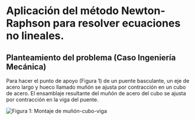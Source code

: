 # Aplicación del método Newton-Raphson para resolver ecuaciones no lineales.

## Planteamiento del problema (Caso Ingeniería Mecánica)

Para hacer el punto de apoyo (Figura 1) de un puente basculante, un eje de acero largo y hueco llamado muñón se ajusta por contracción en un cubo de acero. El ensamblaje resultante del muñón de acero del cubo se ajusta por contracción en la viga del puente.

![Figura 1: Montaje de muñón-cubo-viga](http://solodatascience.com/wp-content/uploads/2020/07/newton-raphson-figura-01-trunnion.jpg)